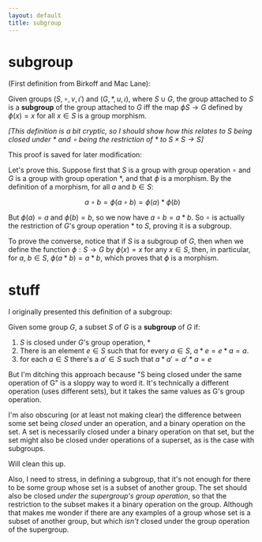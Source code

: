 ```yaml
---
layout: default
title: subgroup
---
```

# subgroup

(First definition from Birkoff and Mac Lane):

Given groups $(S, \circ, v, \iota ')$ and $(G, \ast, u, \iota)$, where $S \cup G$, the group attached to $S$ is a **subgroup** of the group attached to $G$ iff the map $\phi S \to G$ defined by $\phi(x) = x$ for all $x \in S$ is a group morphism.

*[This definition is a bit cryptic, so I should show how this relates to S being closed under $\ast$ and $\circ$ being the restriction of $\ast$ to $S \times S \to S$]*

This proof is saved for later modification:

Let's prove this. Suppose first that $S$ is a group with group operation $\circ$ and $G$ is a group with group operation $\ast$, and that $\phi$ is a morphism. By the definition of a morphism, for all $a$ and $b \in S$:

$$ a \circ b = \phi(a \circ b) = \phi(a) \ast \phi(b) $$

But $\phi(a) = a$ and $\phi(b) = b$, so we now have $a \circ b = a \ast b$. So $\circ$ is actually the restriction of $G$'s group operation $\ast$ to $S$, proving it is a subgroup.

To prove the converse, notice that if $S$ is a subgroup of $G$, then when we define the function $\phi: S \to G$ by $\phi(x) = x$ for any $x \in S$, then, in particular, for $a$, $b \in S$, $\phi(a \ast b) = a \ast b$, which proves that $\phi$ is a morphism.

# stuff

I originally presented this definition of a subgroup:

Given some group $G$, a subset $S$ of $G$ is a **subgroup** of $G$ if:

1. $S$ is closed under $G$'s group operation, $\ast$
2. There is an element $e \in S$ such that for every $a \in S$, $a \ast e = e \ast a = a$.
3. for each $a \in S$ there's a $a' \in S$ such that $a \ast a' = a' \ast a = e$

But I'm ditching this approach because "S being closed under the same operation of G" is a sloppy way to word it. It's technically a different operation (uses different sets), but it takes the same values as G's group operation.

I'm also obscuring (or at least not making clear) the difference between some set being *closed* under an operation, and a binary operation on the set. A set is necessarily closed under a binary operation on that set, but the set might also be closed under operations of a superset, as is the case with subgroups.

Will clean this up.

Also, I need to stress, in defining a subgroup, that it's not enough for there to be some group whose set is a subset of another group. The set should also be closed *under the supergroup's group operation*, so that the restriction to the subset makes it a binary operation on the group. Although that makes me wonder if there are any examples of a group whose set is a subset of another group, but which *isn't* closed under the group operation of the supergroup.
